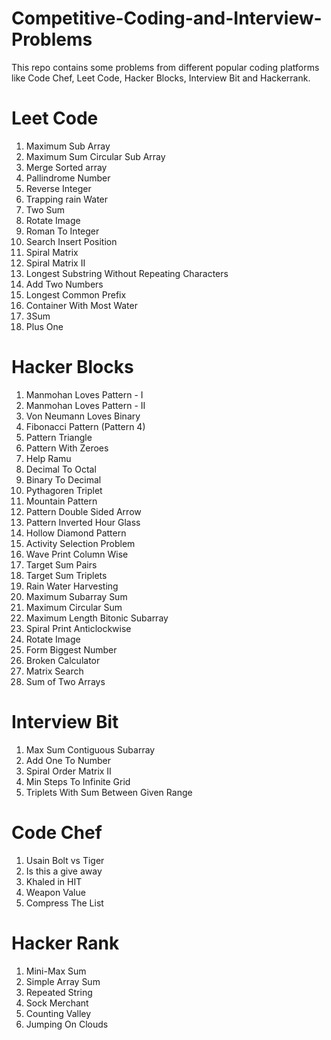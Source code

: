 # Competitive-Coding-and-Interview-Problems

This repo contains some problems from different popular coding platforms like Code Chef, Leet Code, Hacker Blocks, Interview Bit and Hackerrank.

# Leet Code
1. Maximum Sub Array
2. Maximum Sum Circular Sub Array
3. Merge Sorted array
4. Pallindrome Number
5. Reverse Integer
6. Trapping rain Water
7. Two Sum
8. Rotate Image
9. Roman To Integer
10. Search Insert Position
11. Spiral Matrix
12. Spiral Matrix II
13. Longest Substring Without Repeating Characters
14. Add Two Numbers
15. Longest Common Prefix
16. Container With Most Water
17. 3Sum
18. Plus One


# Hacker Blocks
1. Manmohan Loves Pattern - I
2. Manmohan Loves Pattern - II
3. Von Neumann Loves Binary
4. Fibonacci Pattern (Pattern 4)
5. Pattern Triangle
6. Pattern With Zeroes
7. Help Ramu
8. Decimal To Octal
9. Binary To Decimal
10. Pythagoren Triplet
11. Mountain Pattern
12. Pattern Double Sided Arrow
13. Pattern Inverted Hour Glass
14. Hollow Diamond Pattern
15. Activity Selection Problem
16. Wave Print Column Wise
17. Target Sum Pairs
18. Target Sum Triplets
19. Rain Water Harvesting
20. Maximum Subarray Sum
21. Maximum Circular Sum
22. Maximum Length Bitonic Subarray
23. Spiral Print Anticlockwise
24. Rotate Image
25. Form Biggest Number
26. Broken Calculator
27. Matrix Search
28. Sum of Two Arrays


# Interview Bit
1. Max Sum Contiguous Subarray
2. Add One To Number
3. Spiral Order Matrix II
4. Min Steps To Infinite Grid
5. Triplets With Sum Between Given Range

# Code Chef
1. Usain Bolt vs Tiger
2. Is this a give away
3. Khaled in HIT
4. Weapon Value
5. Compress The List


# Hacker Rank
1. Mini-Max Sum
2. Simple Array Sum
3. Repeated String
4. Sock Merchant
5. Counting Valley
6. Jumping On Clouds
